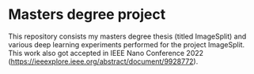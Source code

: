 # Masters degree project
This repository consists my masters degree thesis (titled ImageSplit) and various deep learning experiments performed for the project ImageSplit. This work also got accepted in IEEE Nano Conference 2022 (https://ieeexplore.ieee.org/abstract/document/9928772). 

